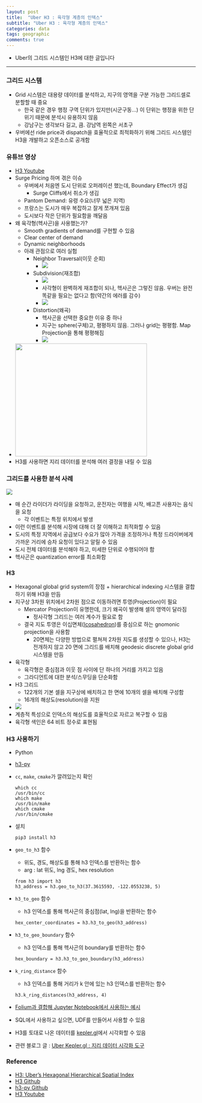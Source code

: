 ```yaml
---
layout: post
title:  "Uber H3 : 육각형 계층의 인덱스"
subtitle: "Uber H3 : 육각형 계층의 인덱스"
categories: data
tags: geographic
comments: true
---
```


- Uber의 그리드 시스템인 H3에 대한 글입니다

---

### 그리드 시스템
- Grid 시스템은 대용량 데이터를 분석하고, 지구의 영역을 구분 가능한 그리드셀로 분할할 때 중요
	- 한국 같은 경우 행정 구역 단위가 있지만(시군구동...) 이 단위는 행정을 위한 단위기 때문에 분석시 유용하지 않음
	- 강남구는 생각보다 길고, 큼. 강남역 왼쪽은 서초구
- 우버에선 ride price과 dispatch을 효율적으로 최적화하기 위해 그리드 시스템인 H3을 개발하고 오픈소스로 공개함

### 유튜브 영상
- [H3 Youtube](https://www.youtube.com/watch?v=ay2uwtRO3QE)
- Surge Pricing 하며 겪은 이슈
	- 우버에서 처음엔 도시 단위로 오퍼레이션 했는데, Boundary Effect가 생김
		- Surge Cliffs에서 취소가 생김
	- Pantom Demand: 유령 수요(너무 넓은 지역) 
	- 프랑스는 도시가 매우 복잡하고 잘게 쪼개져 있음
	- 도시보다 작은 단위가 필요함을 깨달음
- 왜 육각형(헥사곤)을 사용했는가?
	- Smooth gradients of demand를 구현할 수 있음
	- Clear center of demand 
	- Dynamic neighborhoods
	- 아래 관점으로 여러 실험
		- Neighbor Traversal(이웃 순회)
			- <img src="https://www.dropbox.com/s/tdcnpzxmdz1p48i/%EC%8A%A4%ED%81%AC%EB%A6%B0%EC%83%B7%202019-03-31%2011.44.58.png?raw=1"> 
		- Subdivision(재조합)
			- <img src="https://www.dropbox.com/s/sabnt0g3y12umnl/%EC%8A%A4%ED%81%AC%EB%A6%B0%EC%83%B7%202019-03-31%2011.45.42.png?raw=1">
			- 사각형이 완벽하게 재조합이 되나, 헥사곤은 그렇진 않음. 우버는 완전 똑같을 필요는 없다고 함(약간의 에러를 감수)
			- <img src="https://www.dropbox.com/s/bp9s01z4rzuwoty/%EC%8A%A4%ED%81%AC%EB%A6%B0%EC%83%B7%202019-03-31%2011.46.49.png?raw=1"> 
		- Distortion(왜곡)
			- 헥사곤을 선택한 중요한 이유 중 하나
			- 지구는 sphere(구체)고, 평평하지 않음. 그러나 grid는 평평함. Map Projection을 통해 평평해짐
			- <img src="https://www.dropbox.com/s/7hjfjzjlh6goz1f/%EC%8A%A4%ED%81%AC%EB%A6%B0%EC%83%B7%202019-03-31%2011.49.10.png?raw=1">
- <img src="https://www.dropbox.com/s/daxvn294bw4tkhc/%EC%8A%A4%ED%81%AC%EB%A6%B0%EC%83%B7%202019-03-31%2011.52.21.png?raw=1" height="300" width="350"> 
- H3를 사용하면 지리 데이터를 분석해 여러 결정을 내릴 수 있음

### 그리드를 사용한 분석 사례
<img src="https://www.dropbox.com/s/rej9qljs0lx6ty0/%EC%8A%A4%ED%81%AC%EB%A6%B0%EC%83%B7%202019-03-31%2012.01.23.png?raw=1">

- 매 순간 라이더가 라이딩을 요청하고, 운전자는 여행을 시작, 배고픈 사용자는 음식을 요청
	- 각 이벤트는 특정 위치에서 발생
- 이런 이벤트를 분석해 시장에 대해 더 잘 이해하고 최적화할 수 있음
- 도시의 특정 지역에서 공급보다 수요가 많아 가격을 조정하거나 특정 드라이버에게 가까운 거리에 승차 요청이 있다고 알릴 수 있음
- 도시 전체 데이터를 분석해야 하고, 미세한 단위로 수행되어야 함
- 헥사곤은 quantization error를 최소화함

### H3
- Hexagonal global grid system의 장점 + hierarchical indexing 시스템을 결합하기 위해 H3을 만듬
- 지구상 3차원 위치에서 2차원 점으로 이동하려면 투영(Projection)이 필요
	- Mercator Projection이 유명한데, 크기 왜곡이 발생해 셀의 영역이 달라짐
		- 정사각형 그리드는 여러 계수가 필요로 함 
	- 결국 지도 투영은 이십면체([Icosahedron](https://en.wikipedia.org/wiki/Icosahedron))를 중심으로 하는 gnomonic projection을 사용함
		- 20면체는 다양한 방법으로 펼쳐져 2차원 지도를 생성할 수 있으나, H3는 전개하지 않고 20 면에 그리드를 배치해 geodesic discrete global grid 시스템을 만듬
- 육각형
	- 육각형은 중심점과 이웃 점 사이에 단 하나의 거리를 가지고 있음
	- 그라디언트에 대한 분석/스무딩을 단순화함
- H3 그리드
	- 122개의 기본 셀을 지구상에 배치하고 한 면에 10개의 셀을 배치해 구성함
	- 16개의 해상도(resolution)을 지원    
- <img src="https://www.dropbox.com/s/e0l8shg4cuzx80w/%EC%8A%A4%ED%81%AC%EB%A6%B0%EC%83%B7%202019-03-31%2012.09.37.png?raw=1">
- 계층적 특성으로 인덱스의 해상도를 효율적으로 자르고 복구할 수 있음
- 육각형 색인은 64 비트 정수로 표현됨

### H3 사용하기
- Python
- [h3-py](https://github.com/uber/h3-py)
- `cc`, `make`, `cmake`가 깔려있는지 확인
	
	```
	which cc
	/usr/bin/cc
	which make
	/usr/bin/make
	which cmake
	/usr/bin/cmake
	```
	
- 설치
	
	```
	pip3 install h3
	```	
	
- `geo_to_h3` 함수
	- 위도, 경도, 해상도를 통해 h3 인덱스를 반환하는 함수
	- arg : lat 위도, lng 경도, hex resolution

	```
	from h3 import h3
	h3_address = h3.geo_to_h3(37.3615593, -122.0553238, 5)
	```	
	
- `h3_to_geo` 함수
	- h3 인덱스를 통해 헥사곤의 중심점(lat, lng)을 반환하는 함수
	
	```
	hex_center_coordinates = h3.h3_to_geo(h3_address)
	```

- `h3_to_geo_boundary` 함수
	- h3 인덱스를 통해 헥사곤의 boundary를 반환하는 함수

	```
	hex_boundary = h3.h3_to_geo_boundary(h3_address)
	```
	
- `k_ring_distance` 함수	
	- h3 인덱스를 통해 거리가 k 안에 있는 h3 인덱스를 반환하는 함수

	```
	h3.k_ring_distances(h3_address, 4)
	``` 
	
- [Folium과 결합해 Jupyter Notebook에서 사용하는 예시](https://github.com/uber/h3-py/blob/master/docs/Usage.ipynb)	
- SQL에서 사용하고 싶으면, UDF를 만들어서 사용할 수 있음
- H3를 토대로 나온 데이터를 [kepler.gl](https://kepler.gl/)에서 시각화할 수 있음
- 관련 블로그 글 : [Uber Kepler.gl : 지리 데이터 시각화 도구](https://zzsza.github.io/data/2019/04/01/uber-keplergl/)

### Reference
- [H3: Uber’s Hexagonal Hierarchical Spatial Index](https://eng.uber.com/h3/)
- [H3 Github](https://github.com/uber/h3)
- [h3-py Github](https://github.com/uber/h3-py)
- [H3 Youtube](https://www.youtube.com/watch?v=ay2uwtRO3QE)